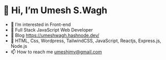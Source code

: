 # 👋 Hi, I’m Umesh S.Wagh
- 👀 I’m interested in Front-end
- 🌱 Full Stack JavaScript Web Developer
- 📝 Blog https://umeshwagh.hashnode.dev/
- 💬 HTML, Css, Wordpress, TailwindCSS, JavaScript, Reactjs, Express.js, Node.js
- 📫 How to reach me umeshjmv@gmail.com

<!---
umeshswagh/umeshswagh is a ✨ special ✨ repository because its `README.md` (this file) appears on your GitHub profile.
You can click the Preview link to take a look at your changes.
--->
